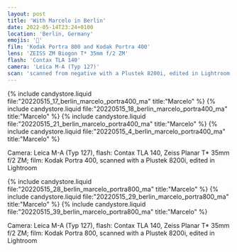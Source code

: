 ```yaml
---
layout: post
title: 'With Marcelo in Berlin'
date: 2022-05-14T23:24+0100
location: 'Berlin, Germany'
emojis: '💃'
film: 'Kodak Portra 800 and Kodak Portra 400'
lens: 'ZEISS ZM Biogon T* 35mm f/2 ZM'
flash: 'Contax TLA 140'
camera: 'Leica M-A (Typ 127)'
scan: 'scanned from negative with a Plustek 8200i, edited in Lightroom'
---
```


{% include candystore.liquid file:"20220515_17_berlin_marcelo_portra400_ma" title:"Marcelo" %}
{% include candystore.liquid file:"20220515_18_berlin_marcelo_portra400_ma" title:"Marcelo" %}
{% include candystore.liquid file:"20220515_21_berlin_marcelo_portra400_ma" title:"Marcelo" %}
{% include candystore.liquid file:"20220515_4_berlin_marcelo_portra400_ma" title:"Marcelo" %}

Camera: Leica M-A (Typ 127), flash: Contax TLA 140, Zeiss Planar T\* 35mm f/2 ZM; film: Kodak Portra 400, scanned with a Plustek 8200i, edited in Lightroom

{% include candystore.liquid file:"20220515_28_berlin_marcelo_portra800_ma" title:"Marcelo" %}
{% include candystore.liquid file:"20220515_29_berlin_marcelo_portra800_ma" title:"Marcelo" %}
{% include candystore.liquid file:"20220515_39_berlin_marcelo_portra800_ma" title:"Marcelo" %}

Camera: Leica M-A (Typ 127), flash: Contax TLA 140, Zeiss Planar T\* 35mm f/2 ZM; film: Kodak Portra 800, scanned with a Plustek 8200i, edited in Lightroom